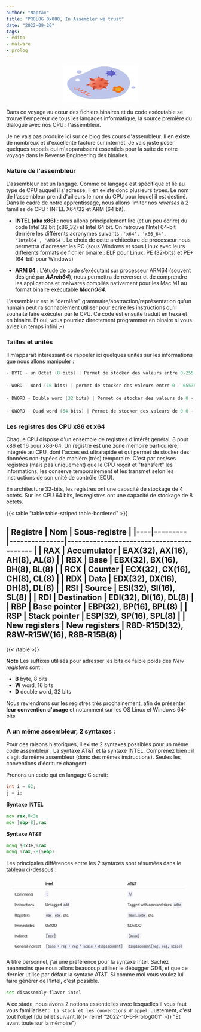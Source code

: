 ```yaml
---
author: "Naptax"
title: "PROLOG 0x000, In Assembler we trust"
date: "2022-09-26"
tags: 
- edito
- malware
- prolog
---
```


<center>
<img src="/images/virus.png" width="200" height="100"> 
</center>

Dans ce voyage au cœur des fichiers binaires et du code exécutable se trouve l'empereur de tous les langages informatique, la source première du dialogue avec nos CPU : l'assembleur.

Je ne vais pas produire ici sur ce blog des cours d'assembleur. Il en existe de nombreux et d'excellente facture sur internet. Je vais juste poser quelques rappels qui m'apparaissent essentiels pour la suite de notre voyage dans le Reverse Engineering des binaires.

### Nature de l'assembleur

L'assembleur est un langage. Comme ce langage est spécifique et lié au type de CPU auquel il s'adresse, il en existe donc plusieurs types. Le nom de l'assembleur prend d'ailleurs le nom du CPU pour lequel il est destiné. Dans le cadre de notre apprentissage, nous allons limiter nos _reverses_ à 2 familles de CPU : INTEL X64/32 et ARM (64 bit). 

- **INTEL (aka x86)** : nous allons principalement lire (et un peu écrire) du code Intel 32 bit (x86_32) et Intel 64 bit. On retrouve l'Intel 64-bit derrière les différents acronymes suivants : `````'x64', 'x86_64', 'Intel64', 'AMD64'`````. Le choix de cette architecture de processeur nous permettra d'adresser les PC (sous Windows et sous Linux avec leurs différents formats de fichier binaire : ELF pour Linux, PE (32-bits) et PE+(64-bit) pour Windows)

- **ARM 64** : L'étude de code s’exécutant sur processeur ARM64 (souvent désigné par **_AArch64_**), nous permettra de reverser et de comprendre les applications et malwares compilés nativement pour les Mac M1 au format binaire exécutable **_MachO64_**.


L'assembleur est la "dernière" grammaire/abstraction/représentation qu'un humain peut raisonnablement utiliser pour écrire les instructions qu'il souhaite faire exécuter par le CPU. Ce code est ensuite traduit en hexa et en binaire. Et oui, vous pourriez directement programmer en binaire si vous aviez un temps infini ;-)

### Tailles et unités

Il m’apparaît intéressant de rappeler ici quelques unités sur les informations que nous allons manipuler :
```c
- BYTE - un Octet (8 bits) | Permet de stocker des valeurs entre 0-255 ou -128 à 127 

- WORD - Word (16 bits) | permet de stocker des valeurs entre 0 - 65535 ou -32768 à 32767 

- DWORD - Double word (32 bits) | Permet de stocker des valeurs de 0 - 232 

- QWORD - Quad word (64 bits) | Permet de stocker des valeurs de 0 0 - 2^64
```


### Les registres des CPU x86 et x64

Chaque CPU dispose d'un ensemble de registres d’intérêt général, 8 pour x86 et 16 pour x86-64. Un registre est une zone mémoire particulière, intégrée au CPU, dont l'accès est ultrarapide et qui permet de stocker des données non-typées de manière (très) temporaire. C'est par ces/ses registres (mais pas uniquement) que le CPU reçoit et "transfert" les informations, les conserve temporairement et les transmet selon les instructions de son unité de contrôle (ECU).

En architecture 32-bits, les registres ont une capacité de stockage de 4 octets. Sur les CPU 64 bits, les registres ont une capacité de stockage de 8 octets.

{{< table \"table table-striped table-bordered\" >}}

| Registre      | Nom           | Sous-registre                            |
|----|--------- |---------------|----------------------------------------- |
| RAX           | Accumulator   | EAX(32), AX(16), AH(8), AL(8)            |
| RBX           | Base          | EBX(32), BX(16), BH(8), BL(8)            |
| RCX           | Counter       | ECX(32), CX(16), CH(8), CL(8)            |
| RDX           | Data          | EDX(32), DX(16), DH(8), DL(8)            |
| RSI           | Source        | ESI(32), SI(16), SL(8)                   |
| RDI           | Destination   | EDI(32), DI(16), DL(8)                   |
| RBP           | Base pointer  | EBP(32), BP(16), BPL(8)                  |
| RSP           | Stack pointer | ESP(32), SP(16), SPL(8)                  |
| New registers | New registers | R8D-R15D(32), R8W-R15W(16), R8B-R15B(8)  |
-------------

{{< /table >}}


**Note**
Les suffixes utilisés pour adresser les bits de faible poids des _New registers_ sont :
- **B** byte, 8 bits
- **W** word, 16 bits
- **D** double word, 32 bits


Nous reviendrons sur les registres très prochainement, afin de présenter **leur convention d'usage** et notamment sur les OS Linux et Windows 64-bits


### A un même assembleur, 2 syntaxes :

Pour des raisons historiques, il existe 2 syntaxes possibles pour un même code assembleur : La syntaxe AT&T et la syntaxe INTEL. Comprenez bien : il s'agit du même assembleur (donc des mêmes instructions). Seules les conventions d'écriture changent.

Prenons un code qui en langage C serait:

````c
int i = 62;
j = i;
````
**Syntaxe INTEL**
````asm
mov rax,0x3e
mov [ebp-8],rax
````
**Syntaxe AT&T**
```asm
movq $0x3e,%rax
movq %rax,-8(%ebp)
```

Les principales différences entre les 2 syntaxes sont résumées dans le tableau ci-dessous :

<img src="/images/asm-syntax.png" width="520">

A titre personnel, j'ai une préférence pour la syntaxe Intel. Sachez néanmoins que nous allons beaucoup utiliser le débugger GDB, et que ce dernier utilise par défaut la syntaxe AT&T. Si comme moi vous voulez lui faire générer de l'Intel, c'est possible.

```bash
set disassembly-flavor intel
```

A ce stade, nous avons 2 notions essentielles avec lesquelles il vous faut vous familiariser : ``` La stack et les conventions d'appel```. Justement, c'est tout l'objet [du billet suivant.]({{< relref "2022-10-6-Prolog001" >}} "Et avant toute sur la mémoire")